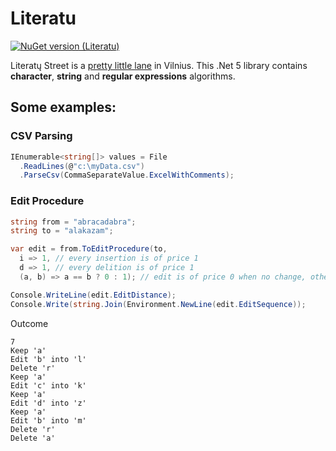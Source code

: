 # Literatu

[![NuGet version (Literatu)](https://img.shields.io/nuget/v/Literatu.svg?style=flat-square)](https://www.nuget.org/packages/Literatu/) 

Literatų Street is a [pretty little lane](https://en.wikipedia.org/wiki/Literat%C5%B3_Street) in Vilnius. This .Net 5 library contains **character**, **string** and **regular expressions** algorithms. 

## Some examples:

### CSV Parsing

```c#
IEnumerable<string[]> values = File
  .ReadLines(@"c:\myData.csv")
  .ParseCsv(CommaSeparateValue.ExcelWithComments); 
```

### Edit Procedure

```c#
string from = "abracadabra";
string to = "alakazam";

var edit = from.ToEditProcedure(to, 
  i => 1, // every insertion is of price 1
  d => 1, // every delition is of price 1
  (a, b) => a == b ? 0 : 1); // edit is of price 0 when no change, otherwise is of price 1

Console.WriteLine(edit.EditDistance);
Console.Write(string.Join(Environment.NewLine(edit.EditSequence));
```

Outcome

```
7
Keep 'a'
Edit 'b' into 'l'
Delete 'r'
Keep 'a'
Edit 'c' into 'k'
Keep 'a'
Edit 'd' into 'z'
Keep 'a'
Edit 'b' into 'm'
Delete 'r'
Delete 'a'
```
